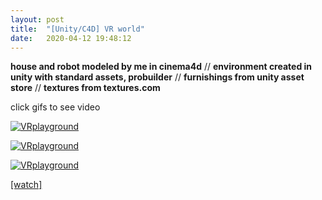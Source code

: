 ```yaml
---
layout: post
title:  "[Unity/C4D] VR world"
date:   2020-04-12 19:48:12
---
```


**house and robot modeled by me in cinema4d** // 
**environment created in unity with standard assets, probuilder** // 
**furnishings from unity asset store** // **textures from textures.com**

click gifs to see video

[![VRplayground](https://media.giphy.com/media/gjBvGZVmNd3nGxPRNM/giphy.gif)](https://www.youtube.com/watch?v=tOTFP5tdaCc&t=8s)

[![VRplayground](https://media.giphy.com/media/hqg1slhQUayOAtejGf/giphy.gif)](https://www.youtube.com/watch?v=tOTFP5tdaCc&t=8s)

[![VRplayground](https://media.giphy.com/media/YN2Tf2hmZmqocRFaME/giphy.gif)](https://www.youtube.com/watch?v=tOTFP5tdaCc&t=8s)

[[watch]](https://youtu.be/tOTFP5tdaCc)



